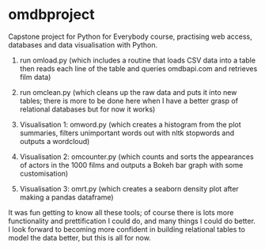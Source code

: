 # omdbproject
Capstone project for Python for Everybody course, practising web access, databases and data visualisation with Python.

1. run omload.py (which includes a routine that loads CSV data into a table then reads each line of the table and queries omdbapi.com and retrieves film data)

2. run omclean.py (which cleans up the raw data and puts it into new tables; there is more to be done here when I have a better grasp of relational databases but for now it works)

3. Visualisation 1: omword.py (which creates a histogram from the plot summaries, filters unimportant words out with nltk stopwords and outputs a wordcloud)

4. Visualisation 2: omcounter.py (which counts and sorts the appearances of actors in the 1000 films and outputs a Bokeh bar graph with some customisation)

5. Visualisation 3: omrt.py (which creates a seaborn density plot after making a pandas dataframe)

It was fun getting to know all these tools; of course there is lots more functionality and prettification I could do, and many things I could do better. I look forward to becoming more confident in building relational tables to model the data better, but this is all for now.
